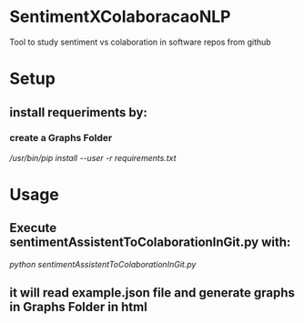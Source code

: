 # SentimentXColaboracaoNLP
Tool to study sentiment vs colaboration in software repos from github

# Setup
## install requeriments by:
### create a Graphs Folder
*/usr/bin/pip install --user -r requirements.txt*

# Usage
## Execute sentimentAssistentToColaborationInGit.py with:
*python sentimentAssistentToColaborationInGit.py*
## it will read example.json file and generate graphs in Graphs Folder in html
